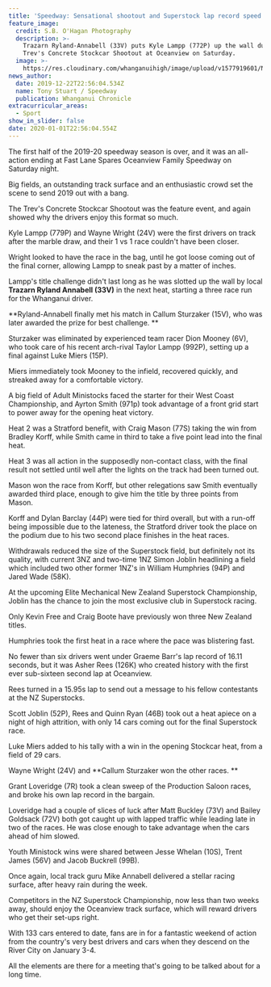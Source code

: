 ```yaml
---
title: 'Speedway: Sensational shootout and Superstock lap record speed at Oceanview '
feature_image:
  credit: S.B. O'Hagan Photography
  description: >-
    Trazarn Ryland-Annabell (33V) puts Kyle Lampp (772P) up the wall during the
    Trev's Concrete Stockcar Shootout at Oceanview on Saturday.
  image: >-
    https://res.cloudinary.com/whanganuihigh/image/upload/v1577919601/News/Trazarn_Ryland_Chron_23.12.19.jpg
news_author:
  date: 2019-12-22T22:56:04.534Z
  name: Tony Stuart / Speedway
  publication: Whanganui Chronicle
extracurricular_areas:
  - Sport
show_in_slider: false
date: 2020-01-01T22:56:04.554Z
---
```

The first half of the 2019-20 speedway season is over, and it was an all-action ending at Fast Lane Spares Oceanview Family Speedway on Saturday night.

Big fields, an outstanding track surface and an enthusiastic crowd set the scene to send 2019 out with a bang.

The Trev's Concrete Stockcar Shootout was the feature event, and again showed why the drivers enjoy this format so much.

Kyle Lampp (779P) and Wayne Wright (24V) were the first drivers on track after the marble draw, and their 1 vs 1 race couldn't have been closer.

Wright looked to have the race in the bag, until he got loose coming out of the final corner, allowing Lampp to sneak past by a matter of inches.

Lampp's title challenge didn't last long as he was slotted up the wall by local **Trazarn Ryland Annabell (33V)** in the next heat, starting a three race run for the Whanganui driver.

**Ryland-Annabell finally met his match in Callum Sturzaker (15V), who was later awarded the prize for best challenge.**

Sturzaker was eliminated by experienced team racer Dion Mooney (6V), who took care of his recent arch-rival Taylor Lampp (992P), setting up a final against Luke Miers (15P).

Miers immediately took Mooney to the infield, recovered quickly, and streaked away for a comfortable victory.

A big field of Adult Ministocks faced the starter for their West Coast Championship, and Ayrton Smith (971p) took advantage of a front grid start to power away for the opening heat victory.

Heat 2 was a Stratford benefit, with Craig Mason (77S) taking the win from Bradley Korff, while Smith came in third to take a five point lead into the final heat.

Heat 3 was all action in the supposedly non-contact class, with the final result not settled until well after the lights on the track had been turned out.

Mason won the race from Korff, but other relegations saw Smith eventually awarded third place, enough to give him the title by three points from Mason.

Korff and Dylan Barclay (44P) were tied for third overall, but with a run-off being impossible due to the lateness, the Stratford driver took the place on the podium due to his two second place finishes in the heat races.

Withdrawals reduced the size of the Superstock field, but definitely not its quality, with current 3NZ and two-time 1NZ Simon Joblin headlining a field which included two other former 1NZ's in William Humphries (94P) and Jared Wade (58K).

At the upcoming Elite Mechanical New Zealand Superstock Championship, Joblin has the chance to join the most exclusive club in Superstock racing.

Only Kevin Free and Craig Boote have previously won three New Zealand titles.

Humphries took the first heat in a race where the pace was blistering fast.

No fewer than six drivers went under Graeme Barr's lap record of 16.11 seconds, but it was Asher Rees (126K) who created history with the first ever sub-sixteen second lap at Oceanview.

Rees turned in a 15.95s lap to send out a message to his fellow contestants at the NZ Superstocks.

Scott Joblin (52P), Rees and Quinn Ryan (46B) took out a heat apiece on a night of high attrition, with only 14 cars coming out for the final Superstock race.

Luke Miers added to his tally with a win in the opening Stockcar heat, from a field of 29 cars.

Wayne Wright (24V) and **Callum Sturzaker won the other races.**

Grant Loveridge (7R) took a clean sweep of the Production Saloon races, and broke his own lap record in the bargain.

Loveridge had a couple of slices of luck after Matt Buckley (73V) and Bailey Goldsack (72V) both got caught up with lapped traffic while leading late in two of the races. He was close enough to take advantage when the cars ahead of him slowed.

Youth Ministock wins were shared between Jesse Whelan (10S), Trent James (56V) and Jacob Buckrell (99B).

Once again, local track guru Mike Annabell delivered a stellar racing surface, after heavy rain during the week.

Competitors in the NZ Superstock Championship, now less than two weeks away, should enjoy the Oceanview track surface, which will reward drivers who get their set-ups right.

With 133 cars entered to date, fans are in for a fantastic weekend of action from the country's very best drivers and cars when they descend on the River City on January 3-4.

All the elements are there for a meeting that's going to be talked about for a long time.
